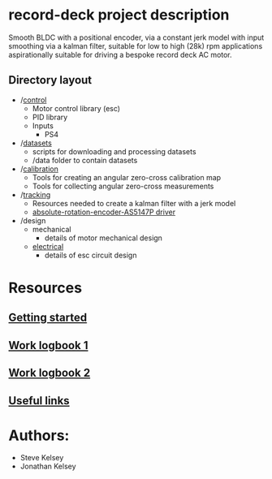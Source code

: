 # record-deck project description

Smooth BLDC with a positional encoder, via a constant jerk model with input smoothing via a kalman filter, suitable for low to high (28k) rpm applications aspirationally suitable for driving a bespoke record deck AC motor.

## Directory layout

- /[control](control)
    - Motor control library (esc)
    - PID library
    - Inputs
        - PS4
- /[datasets](datasets)
    - scripts for downloading and processing datasets
    - /data
        folder to contain datasets
- /[calibration](calibration)
    - Tools for creating an angular zero-cross calibration map
    - Tools for collecting angular zero-cross measurements
- /[tracking](tracking)
    - Resources needed to create a kalman filter with a jerk model
    - [absolute-rotation-encoder-AS5147P driver](tracking/absolute-rotation-encoder-AS5147P)
- /design
    - mechanical
        - details of motor mechanical design
    - [electrical](./design/electrical)
        - details of esc circuit design

# Resources

## [Getting started](GETTING-STARTED.md)
## [Work logbook 1](resources/log.pdf)
## [Work logbook 2](resources/log2.pdf)
## [Useful links](USEFUL-LINKS.md)

# Authors:
- Steve Kelsey
- Jonathan Kelsey


